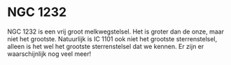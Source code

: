 # NGC 1232

NGC 1232 is een vrij groot melkwegstelsel. Het is groter dan de onze, maar niet
het grootste. Natuurlijk is IC 1101 ook niet het grootste sterrenstelsel, alleen
is het wel het grootste sterrenstelsel dat we kennen. Er zijn er waarschijnlijk
nog veel meer!
